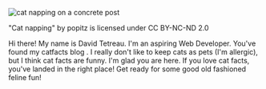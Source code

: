 ![cat napping on a concrete post](https://live.staticflickr.com/84/238020211_b7d8f819ac.jpg)

"Cat napping" by popitz is licensed under CC BY-NC-ND 2.0
<br>

Hi there! My name is David Tetreau. I'm an aspiring Web Developer. You've found my catfacts blog . I really don't like to keep cats as pets (I'm allergic), but I think cat facts are funny. I'm glad you are here. If you love cat facts, you've landed in the right place! Get ready for some good old fashioned feline fun!

